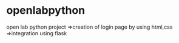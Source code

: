 # openlabpython
open lab python project 
=>creation of login page by using html,css
=>integration using flask
